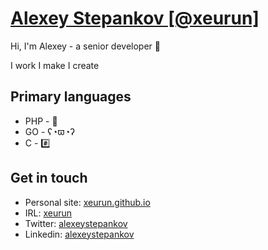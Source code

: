 # [Alexey Stepankov [@xeurun]](https://xeurun.github.io/)

Hi, I'm Alexey - a senior developer 💪

I work
I make
I create

## Primary languages

- PHP - 🐘<br>
- GO - ʕ◔ϖ◔ʔ<br>
- C - #️⃣<br>

## Get in touch

- Personal site: [xeurun.github.io](https://xeurun.github.io/)
- IRL: [xeurun](https://www.instagram.com/xeurun/)
- Twitter: [alexeystepankov](https://twitter.com/alexeystepankov)
- Linkedin: [alexeystepankov](https://www.linkedin.com/in/alexeystepankov/)
